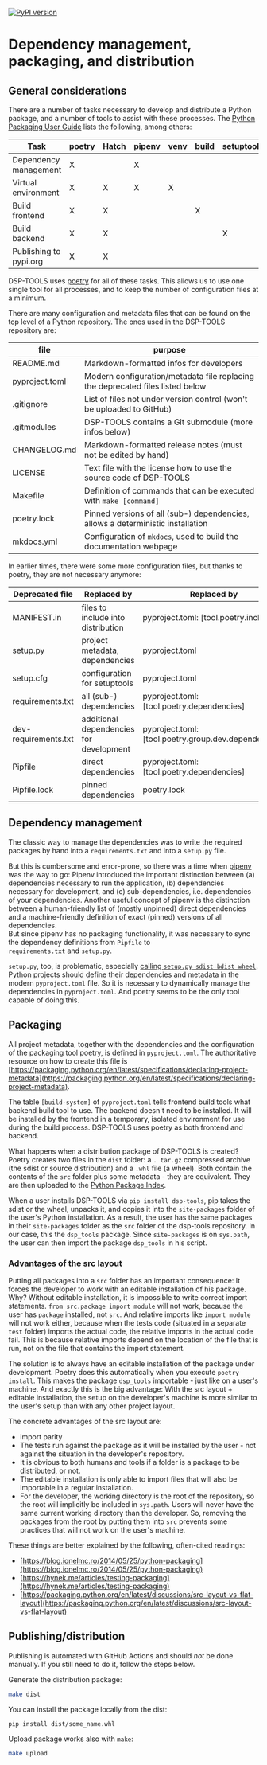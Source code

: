 [![PyPI version](https://badge.fury.io/py/dsp-tools.svg)](https://badge.fury.io/py/dsp-tools)

# Dependency management, packaging, and distribution

## General considerations

There are a number of tasks necessary to develop and distribute a Python package, and a number of tools to assist with 
these processes. The [Python Packaging User Guide](https://packaging.python.org) lists the following, among others:

| Task                   | poetry | Hatch | pipenv | venv | build | setuptools | flit | twine |
|------------------------|--------|-------|--------|------|-------|------------|------|-------|
| Dependency management  | X      |       | X      |      |       |            |      |       |
| Virtual environment    | X      | X     | X      | X    |       |            |      |       |
| Build frontend         | X      | X     |        |      | X     |            |      |       |
| Build backend          | X      | X     |        |      |       | X          | X    |       |
| Publishing to pypi.org | X      | X     |        |      |       |            | X    | X     |

DSP-TOOLS uses [poetry](https://python-poetry.org) for all of these tasks. This allows us to use one single tool 
for all processes, and to keep the number of configuration files at a minimum. 

There are many configuration and metadata files that can be found on the top level of a Python repository. The ones 
used in the DSP-TOOLS repository are:

| file           | purpose                                                                         |
|----------------|---------------------------------------------------------------------------------|
| README.md      | Markdown-formatted infos for developers                                         |
| pyproject.toml | Modern configuration/metadata file replacing the deprecated files listed below  |
| .gitignore     | List of files not under version control (won't be uploaded to GitHub)           |
| .gitmodules    | DSP-TOOLS contains a Git submodule (more infos below)                           |
| CHANGELOG.md   | Markdown-formatted release notes (must not be edited by hand)                   |
| LICENSE        | Text file with the license how to use the source code of DSP-TOOLS              |
| Makefile       | Definition of commands that can be executed with `make [command]`               |
| poetry.lock    | Pinned versions of all (sub-) dependencies, allows a deterministic installation |
| mkdocs.yml     | Configuration of `mkdocs`, used to build the documentation webpage              |

In earlier times, there were some more configuration files, but thanks to poetry, they are not necessary anymore:

| Deprecated file      | Replaced by                             | Replaced by                                          |
|----------------------|-----------------------------------------|------------------------------------------------------|
| MANIFEST.in          | files to include into distribution      | pyproject.toml: [tool.poetry.include]                |
| setup.py             | project metadata, dependencies          | pyproject.toml                                       |
| setup.cfg            | configuration for setuptools            | pyproject.toml                                       |
| requirements.txt     | all (sub-) dependencies                 | pyproject.toml: [tool.poetry.dependencies]           |
| dev-requirements.txt | additional dependencies for development | pyproject.toml: [tool.poetry.group.dev.dependencies] |
| Pipfile              | direct dependencies                     | pyproject.toml: [tool.poetry.dependencies]           |
| Pipfile.lock         | pinned dependencies                     | poetry.lock                                          |



## Dependency management

The classic way to manage the dependencies was to write the required packages by hand into a `requirements.txt` and 
into a `setup.py` file. 

But this is cumbersome and error-prone, so there was a time when [pipenv](https://pipenv.pypa.io/en/latest/) was the 
way to go: Pipenv introduced the important distinction between (a) dependencies necessary to run the application, 
(b) dependencies necessary for development, and (c) sub-dependencies, i.e. dependencies of your dependencies. Another 
useful concept of pipenv is the distinction between a human-friendly list of (mostly unpinned) direct dependencies and 
a machine-friendly definition of exact (pinned) versions of all dependencies.  
But since pipenv has no packaging functionality, it was necessary to sync the dependency definitions from `Pipfile` to  
`requirements.txt` and `setup.py`.  

`setup.py`, too, is problematic, especially 
[calling `setup.py sdist bdist_wheel`](https://blog.ganssle.io/articles/2021/10/setup-py-deprecated.html#summary). 
Python projects should define their dependencies and metadata in the modern `pyproject.toml` file. So it is 
necessary to dynamically manage the dependencies in `pyproject.toml`. And poetry seems to be the only tool capable 
of doing this.


## Packaging 

All project metadata, together with the dependencies and the configuration of the packaging tool poetry, is defined in 
`pyproject.toml`. The authoritative resource on how to create this file is 
[https://packaging.python.org/en/latest/specifications/declaring-project-metadata](https://packaging.python.org/en/latest/specifications/declaring-project-metadata).

The table `[build-system]` of `pyproject.toml` tells frontend build tools what backend build tool to use. The backend 
doesn't need to be installed. It will be installed by the frontend in a temporary, isolated environment for use during 
the build process. DSP-TOOLS uses poetry as both frontend and backend.

What happens when a distribution package of DSP-TOOLS is created? Poetry creates two files in the `dist` folder: a `.
tar.gz` compressed archive (the sdist or source distribution) and a `.whl` file (a wheel). Both contain the contents of 
the `src` folder plus some metadata - they are equivalent. They are then uploaded to the 
[Python Package Index](https://pypi.org/).  

When a user installs DSP-TOOLS via `pip install dsp-tools`, pip takes the sdist or the wheel, unpacks it, and copies 
it into the `site-packages` folder of the user's Python installation. As a result, the user has the same packages in 
their `site-packages` folder as the `src` folder of the dsp-tools repository. In our case, this the `dsp_tools` package. 
Since `site-packages` is on `sys.path`, the user can then import the package `dsp_tools` in his script.


### Advantages of the src layout

Putting all packages into a `src` folder has an important consequence: It forces the developer to work with an 
editable installation of his package. Why? Without editable installation, it is impossible to write correct import 
statements. `from src.package import module` will not work, because the user has `package` installed, not `src`. And 
relative imports like `import module` will not work either, because when the tests code (situated in a separate 
`test` folder) imports the actual code, the relative imports in the actual code fail. This is because relative imports 
depend on the location of the file that is run, not on the file that contains the import statement. 

The solution is to always have an editable installation of the package under development. Poetry does this 
automatically when you execute `poetry install`. This makes the package `dsp_tools` importable - just like on a 
user's machine. And exactly this is the big advantage: With the src layout + editable installation, the setup on the 
developer's machine is more similar to the user's setup than with any other project layout. 

The concrete advantages of the src layout are:

- import parity
- The tests run against the package as it will be installed by the user - not against the situation in the 
  developer's repository.
- It is obvious to both humans and tools if a folder is a package to be distributed, or not.
- The editable installation is only able to import files that will also be importable in a regular installation.
- For the developer, the working directory is the root of the repository, so the root will implicitly be included in 
  `sys.path`. Users will never have the same current working directory than the developer. So, removing the packages 
  from the root by putting them into `src` prevents some practices that will not work on the user's machine. 

These things are better explained by the following, often-cited readings:

- [https://blog.ionelmc.ro/2014/05/25/python-packaging](https://blog.ionelmc.ro/2014/05/25/python-packaging)
- [https://hynek.me/articles/testing-packaging](https://hynek.me/articles/testing-packaging)
- [https://packaging.python.org/en/latest/discussions/src-layout-vs-flat-layout](https://packaging.python.org/en/latest/discussions/src-layout-vs-flat-layout)


## Publishing/distribution

Publishing is automated with GitHub Actions and should _not_ be done manually. If you still need to do it, follow the
steps below.

Generate the distribution package:

```bash
make dist
```

You can install the package locally from the dist:

```bash
pip install dist/some_name.whl
```

Upload package works also with `make`:

```bash
make upload
```
